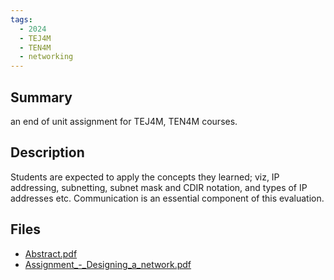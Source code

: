 ```yaml
---
tags:
  - 2024
  - TEJ4M
  - TEN4M
  - networking
---
```


## Summary

an end of unit assignment for TEJ4M, TEN4M courses.

## Description

Students are expected to apply the concepts they learned; viz, IP addressing, subnetting, subnet mask and CDIR notation, and types of IP addresses etc. Communication is an essential component of this evaluation.

## Files

*   [Abstract.pdf](https://www.russellgordon.ca/acse/cemc-cse-resources/resources/2024/Raj_Nachimuthu/Abstract.pdf)
*   [Assignment\_-\_Designing\_a\_network.pdf](https://www.russellgordon.ca/acse/cemc-cse-resources/resources/2024/Raj_Nachimuthu/Assignment_-_Designing_a_network.pdf)
